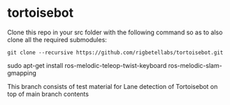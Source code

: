 # tortoisebot

Clone this repo in your src folder with the following command so as to also clone all the required submodules:
```
git clone --recursive https://github.com/rigbetellabs/tortoisebot.git
```

sudo apt-get install ros-melodic-teleop-twist-keyboard ros-melodic-slam-gmapping


This branch consists of test material for Lane detection of Tortoisebot on top of main branch contents
